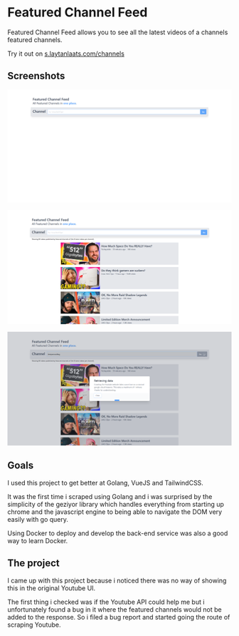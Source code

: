 # Featured Channel Feed

Featured Channel Feed allows you to see all the latest videos of a channels featured channels.

Try it out on [s.laytanlaats.com/channels](https://featured-channels-feed.laytanlaats.com)

## Screenshots

![Home](https://github.com/laytan/featured-channels-feed/raw/main/assets/screen1.png)

![Screenshot 2](https://github.com/laytan/featured-channels-feed/raw/main/assets/screen2.png)

![Screenshot 3](https://github.com/laytan/featured-channels-feed/raw/main/assets/screen3.png)

## Goals

I used this project to get better at Golang, VueJS and TailwindCSS.

It was the first time i scraped using Golang and i was surprised by the simplicity of the geziyor library which handles everything from starting up chrome and the javascript engine to being able to navigate the DOM very easily with go query.

Using Docker to deploy and develop the back-end service was also a good way to learn Docker.

## The project

I came up with this project because i noticed there was no way of showing this in the original Youtube UI.

The first thing i checked was if the Youtube API could help me but i unfortunately found a bug in it where the featured channels would not be added to the response. So i filed a bug report and started going the route of scraping Youtube.


